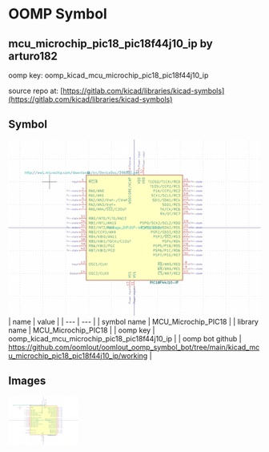 # OOMP Symbol  
## mcu_microchip_pic18_pic18f44j10_ip  by arturo182  
  
oomp key: oomp_kicad_mcu_microchip_pic18_pic18f44j10_ip  
  
source repo at: [https://gitlab.com/kicad/libraries/kicad-symbols](https://gitlab.com/kicad/libraries/kicad-symbols)  
## Symbol  
  
[![working.png](working_600.png)](working.png)  
| name | value | 
| --- | --- | 
| symbol name | MCU_Microchip_PIC18 | 
| library name | MCU_Microchip_PIC18 | 
| oomp key | oomp_kicad_mcu_microchip_pic18_pic18f44j10_ip | 
| oomp bot github | https://github.com/oomlout/oomlout_oomp_symbol_bot/tree/main/kicad_mcu_microchip_pic18_pic18f44j10_ip/working | 
## Images  
  
[![working.png](working_140.png)](working.png)  
